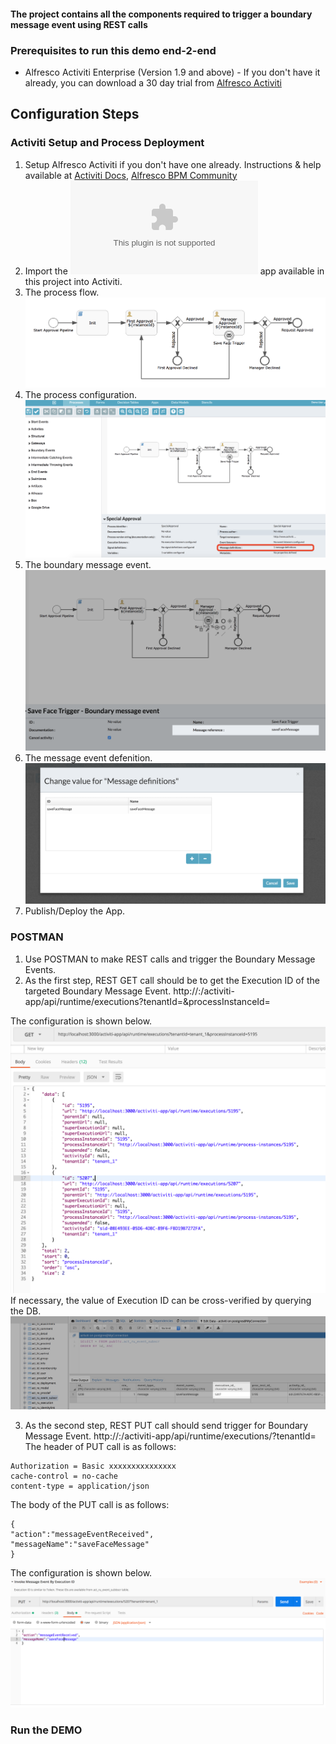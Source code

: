 #### The project contains all the components required to trigger a boundary message event using REST calls


### Prerequisites to run this demo end-2-end

* Alfresco Activiti Enterprise (Version 1.9 and above) - If you don't have it already, you can download a 30 day trial from [Alfresco Activiti](https://www.alfresco.com/products/business-process-management/alfresco-activiti)


## Configuration Steps

### Activiti Setup and Process Deployment
1. Setup Alfresco Activiti if you don't have one already. Instructions & help available at [Activiti Docs](http://docs.alfresco.com/activiti/docs/), [Alfresco BPM Community](https://community.alfresco.com/community/bpm)
2. Import the ![Save-Face.zip](Save-Face.zip) app available in this project into Activiti.
3. The process flow.  ![Process-Flow](Process-Flow.png)
4. The process configuration. ![Process-Configuration](Process-Configuration.png)
5. The boundary message event. ![Message-Boundary-Event](Message-Boundary-Event.png)
6. The message event defenition. ![Message-Defenition](Message-Defenition.png)
7. Publish/Deploy the App.

### POSTMAN
1. Use POSTMAN to make REST calls and trigger the Boundary Message Events.
2. As the first step, REST GET call should be to get the Execution ID of the targeted Boundary Message Event.
http://<hostname>:<port>/activiti-app/api/runtime/executions?tenantId=<tenantId>&processInstanceId=<instanceID>

The configuration is shown below. ![REST-BME-ExeId](REST-BME-ExeId.png)
If necessary, the value of Execution ID can be cross-verified by querying the DB.
![DB-table-value](DB-table-value.png)

3. As the second step, REST PUT call should send trigger for Boundary Message Event.
http://<hostname>:<port>/activiti-app/api/runtime/executions/<execution-id-of-boundar-message-event>?tenantId=<tenantId>
The header of PUT call is as follows:
```
Authorization = Basic xxxxxxxxxxxxxxx
cache-control = no-cache
content-type = application/json
```
The body of the PUT call is as follows:
```
{
"action":"messageEventReceived",
"messageName":"saveFaceMessage"
}
```
The configuration is shown below. ![REST-Trigger-BME](REST-Trigger-BME.png)

### Run the DEMO
